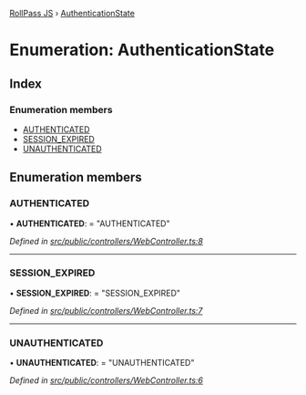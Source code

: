 [RollPass JS](../README.md) › [AuthenticationState](authenticationstate.md)

# Enumeration: AuthenticationState

## Index

### Enumeration members

* [AUTHENTICATED](authenticationstate.md#authenticated)
* [SESSION_EXPIRED](authenticationstate.md#session_expired)
* [UNAUTHENTICATED](authenticationstate.md#unauthenticated)

## Enumeration members

###  AUTHENTICATED

• **AUTHENTICATED**: = "AUTHENTICATED"

*Defined in [src/public/controllers/WebController.ts:8](https://github.com/RollPass/rollpass-js/blob/24d55ba/src/public/controllers/WebController.ts#L8)*

___

###  SESSION_EXPIRED

• **SESSION_EXPIRED**: = "SESSION_EXPIRED"

*Defined in [src/public/controllers/WebController.ts:7](https://github.com/RollPass/rollpass-js/blob/24d55ba/src/public/controllers/WebController.ts#L7)*

___

###  UNAUTHENTICATED

• **UNAUTHENTICATED**: = "UNAUTHENTICATED"

*Defined in [src/public/controllers/WebController.ts:6](https://github.com/RollPass/rollpass-js/blob/24d55ba/src/public/controllers/WebController.ts#L6)*
